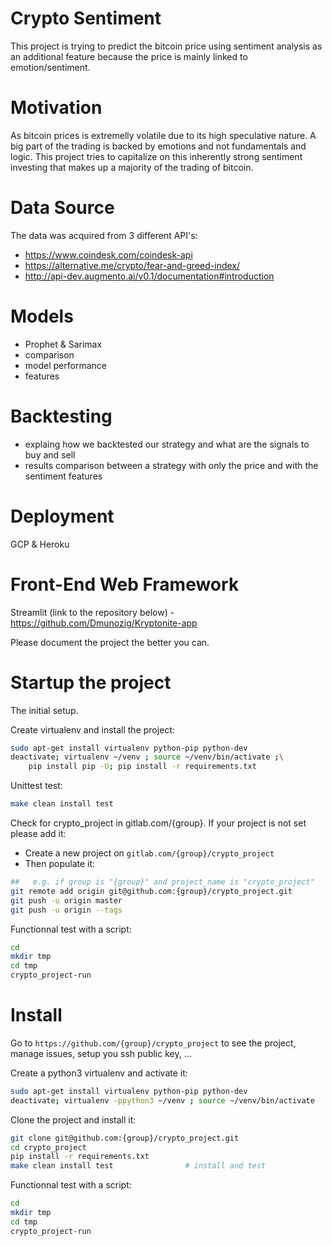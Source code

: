 # Crypto Sentiment
This project is trying to predict the bitcoin price using sentiment analysis as an additional feature because the price is mainly linked to emotion/sentiment.   

# Motivation
As bitcoin prices is extremelly volatile due to its high speculative nature. A big part of the trading is backed by emotions and not fundamentals and logic. This project tries to capitalize on this inherently strong sentiment investing that makes up a majority of the trading of bitcoin. 


# Data Source 
The data was acquired from 3 different API's:
- https://www.coindesk.com/coindesk-api
- https://alternative.me/crypto/fear-and-greed-index/
- http://api-dev.augmento.ai/v0.1/documentation#introduction

# Models
- Prophet & Sarimax
- comparison
- model performance
- features

# Backtesting
- explaing how we backtested our strategy and what are the signals to buy and sell
- results comparison between a strategy with only the price and with the sentiment features

# Deployment

GCP & Heroku

# Front-End Web Framework
Streamlit (link to the repository below)
    - https://github.com/Dmunozig/Kryptonite-app


Please document the project the better you can.

# Startup the project

The initial setup.

Create virtualenv and install the project:
```bash
sudo apt-get install virtualenv python-pip python-dev
deactivate; virtualenv ~/venv ; source ~/venv/bin/activate ;\
    pip install pip -U; pip install -r requirements.txt
```

Unittest test:
```bash
make clean install test
```

Check for crypto_project in gitlab.com/{group}.
If your project is not set please add it:

- Create a new project on `gitlab.com/{group}/crypto_project`
- Then populate it:

```bash
##   e.g. if group is "{group}" and project_name is "crypto_project"
git remote add origin git@github.com:{group}/crypto_project.git
git push -u origin master
git push -u origin --tags
```

Functionnal test with a script:

```bash
cd
mkdir tmp
cd tmp
crypto_project-run
```

# Install

Go to `https://github.com/{group}/crypto_project` to see the project, manage issues,
setup you ssh public key, ...

Create a python3 virtualenv and activate it:

```bash
sudo apt-get install virtualenv python-pip python-dev
deactivate; virtualenv -ppython3 ~/venv ; source ~/venv/bin/activate
```

Clone the project and install it:

```bash
git clone git@github.com:{group}/crypto_project.git
cd crypto_project
pip install -r requirements.txt
make clean install test                # install and test
```
Functionnal test with a script:

```bash
cd
mkdir tmp
cd tmp
crypto_project-run
```
